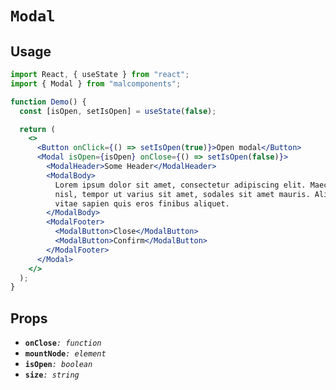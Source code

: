 # `Modal`

## Usage

```jsx
import React, { useState } from "react";
import { Modal } from "malcomponents";

function Demo() {
  const [isOpen, setIsOpen] = useState(false);

  return (
    <>
      <Button onClick={() => setIsOpen(true)}>Open modal</Button>
      <Modal isOpen={isOpen} onClose={() => setIsOpen(false)}>
        <ModalHeader>Some Header</ModalHeader>
        <ModalBody>
          Lorem ipsum dolor sit amet, consectetur adipiscing elit. Maecenas quam
          nisl, tempor ut varius sit amet, sodales sit amet mauris. Aliquam
          vitae sapien quis eros finibus aliquet.
        </ModalBody>
        <ModalFooter>
          <ModalButton>Close</ModalButton>
          <ModalButton>Confirm</ModalButton>
        </ModalFooter>
      </Modal>
    </>
  );
}
```

## Props

- **`onClose`**_`: function`_
- **`mountNode`**_`: element`_
- **`isOpen`**_`: boolean`_
- **`size`**_`: string`_
